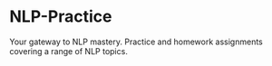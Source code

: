 # NLP-Practice
Your gateway to NLP mastery. Practice and homework assignments covering a range of NLP topics.
